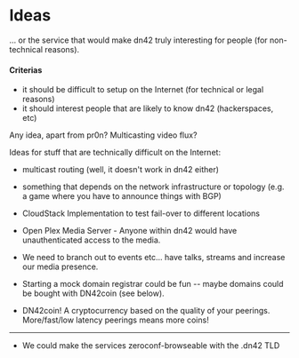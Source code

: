 # Ideas 

… or the service that would make dn42 truly interesting for people (for non-technical reasons).

#### Criterias

  - it should be difficult to setup on the Internet (for technical or legal reasons)
  - it should interest people that are likely to know dn42 (hackerspaces, etc)

Any idea, apart from pr0n? Multicasting video flux?

Ideas for stuff that are technically difficult on the Internet:

  - multicast routing (well, it doesn't work in dn42 either)
  - something that depends on the network infrastructure or topology (e.g. a game where you have to announce things with BGP)
  - CloudStack Implementation to test fail-over to different locations
  - Open Plex Media Server - Anyone within dn42 would have unauthenticated access to the media.
 

 - We need to branch out to events etc... have talks, streams and increase our media presence.
 - Starting a mock domain registrar could be fun -- maybe domains could be bought with DN42coin (see below).
 - DN42coin! A cryptocurrency based on the quality of your peerings. More/fast/low latency peerings means more coins!



---

  - We could make the services zeroconf-browseable with the .dn42 TLD